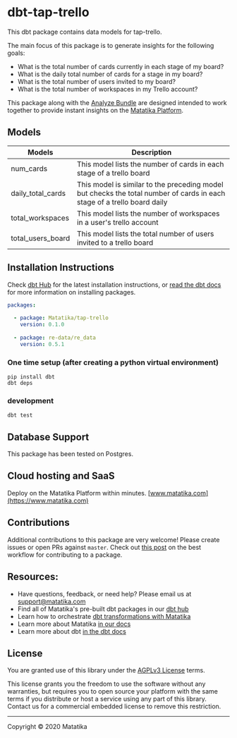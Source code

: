 # dbt-tap-trello
This dbt package contains data models for tap-trello.

The main focus of this package is to generate insights for the following goals:  

-  What is the total number of cards currently in each stage of my board?
-  What is the daily total number of cards for a stage in my board?
-  What is the total number of users invited to my board?
-  What is the total number of workspaces in my Trello account?

This package along with the [Analyze Bundle](..................) are designed intended to work together to provide instant insights on the [Matatika Platform](https://www.matatika.com/).


## Models   

| Models | Description |  
|--------|-------------|  
| num_cards | This model lists the number of cards in each stage of a trello board | 
| daily_total_cards | This model is similar to the preceding model but checks the total number of cards in each stage of a trello board daily |  
| total_workspaces | This model lists the number of workspaces in a user's trello account |  
| total_users_board | This model lists the total number of users invited to a trello board | 


## Installation Instructions  

Check [dbt Hub](https://hub.getdbt.com/) for the latest installation instructions, or [read the dbt docs](https://docs.getdbt.com/docs/package-management) for more information on installing packages.  

```yaml
packages:
  
  - package: Matatika/tap-trello
    version: 0.1.0
  
  - package: re-data/re_data
    version: 0.5.1
```

### One time setup (after creating a python virtual environment)

```
pip install dbt
dbt deps
```
    
### development

```
dbt test
```

## Database Support
This package has been tested on Postgres.

## Cloud hosting and SaaS
Deploy on the Matatika Platform within minutes. [www.matatika.com](https://www.matatika.com)

## Contributions

Additional contributions to this package are very welcome! Please create issues
or open PRs against `master`. Check out 
[this post](https://discourse.getdbt.com/t/contributing-to-a-dbt-package/657) 
on the best workflow for contributing to a package.

## Resources:
- Have questions, feedback, or need help? Please email us at support@matatika.com
- Find all of Matatika's pre-built dbt packages in our [dbt hub](https://hub.getdbt.com/Matatika/)
- Learn how to orchestrate [dbt transformations with Matatika](https://www.matatika.com/docs/getting-started/)
- Learn more about Matatika [in our docs](https://www.matatika.com/docs/introduction)
- Learn more about dbt [in the dbt docs](https://docs.getdbt.com/docs/introduction)

## License
You are granted use of this library under the [AGPLv3 License](https://github.com/Matatika/dbt-tap-solarvista/blob/master/LICENSE) terms.

This license grants you the freedom to use the software without any warranties, but requires you to open source your platform with the same terms if you distribute or host a service using any part of this library.  Contact us for a commercial embedded license to remove this restriction.

---

Copyright &copy; 2020 Matatika



